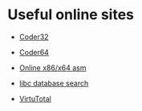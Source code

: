 Useful online sites
===================

- [Coder32](http://ref.x86asm.net/coder32.html)
- [Coder64](http://ref.x86asm.net/coder64.html)
- [Online x86/x64 asm](https://defuse.ca/online-x86-assembler.htm)

- [libc database search](https://libc.blukat.me/)

- [VirtuTotal](https://www.virustotal.com/ja/)
